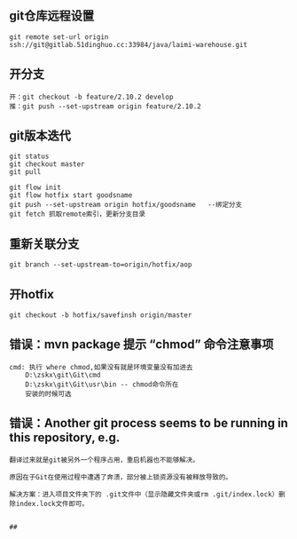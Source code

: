 
## git仓库远程设置
    git remote set-url origin ssh://git@gitlab.51dinghuo.cc:33984/java/laimi-warehouse.git

## 开分支

    开：git checkout -b feature/2.10.2 develop
    推：git push --set-upstream origin feature/2.10.2


## git版本迭代
    git status
    git checkout master
    git pull

    git flow init
    git flow hotfix start goodsname
    git push --set-upstream origin hotfix/goodsname   --绑定分支
    git fetch 抓取remote索引，更新分支目录

## 重新关联分支
    git branch --set-upstream-to=origin/hotfix/aop

## 开hotfix
    git checkout -b hotfix/savefinsh origin/master

## 错误：mvn package 提示 “chmod” 命令注意事项

    cmd: 执行 where chmod,如果没有就是环境变量没有加进去
        D:\zskx\git\Git\cmd
        D:\zskx\git\Git\usr\bin -- chmod命令所在
        安装的时候可选    

## 错误：Another git process seems to be running in this repository, e.g.
    翻译过来就是git被另外一个程序占用，重启机器也不能够解决。

    原因在于Git在使用过程中遭遇了奔溃，部分被上锁资源没有被释放导致的。

    解决方案：进入项目文件夹下的 .git文件中（显示隐藏文件夹或rm .git/index.lock）删除index.lock文件即可。


    ##